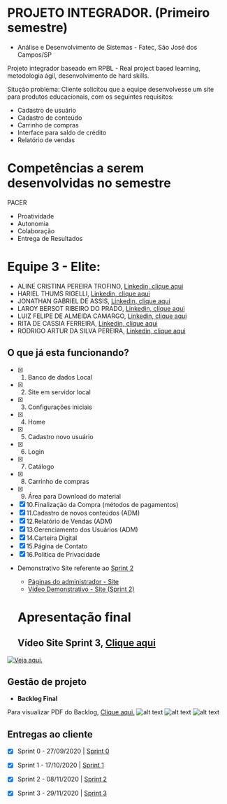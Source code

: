# PROJETO INTEGRADOR. (Primeiro semestre)
- Análise e Desenvolvimento de Sistemas - Fatec, São José dos Campos/SP

Projeto integrador baseado em RPBL - Real project based learning, metodologia ágil, desenvolvimento de hard skills.

Situção problema: Cliente solicitou que a equipe desenvolvesse um site para produtos educacionais, com os seguintes requisitos:

* Cadastro de usuário
* Cadastro de conteúdo
* Carrinho de compras
* Interface para saldo de crédito
* Relatório de vendas

# Competências a serem desenvolvidas no semestre

PACER

* Proatividade
* Autonomia
* Colaboração
* Entrega de Resultados

# Equipe 3 - Elite:

* ALINE CRISTINA PEREIRA TROFINO, [Linkedin, clique aqui](https://www.linkedin.com/in/aline-trofino-9704b523/)
* HARIEL THUMS RIGELLI, [Linkedin, clique aqui](https://www.linkedin.com/in/hariel-thums-953578185)
* JONATHAN GABRIEL DE ASSIS, [Linkedin, clique aqui]()
* LAROY BERSOT RIBEIRO DO PRADO, [Linkedin, clique aqui](https://www.linkedin.com/in/laroy-bersot-ribeiro-do-prado-a278b0185/)
* LUIZ FELIPE DE ALMEIDA CAMARGO, [Linkedin, clique aqui]()
* RITA DE CASSIA FERREIRA, [Linkedin, clique aqui]()
* RODRIGO ARTUR DA SILVA PEREIRA, [Linkedin, clique aqui]()

## O que já esta funcionando?

- [x] 1. Banco de dados Local
- [x] 2. Site em servidor local
- [x] 3. Configurações iniciais
- [x] 4. Home
- [x] 5. Cadastro novo usuário
- [x] 6. Login
- [x] 7. Catálogo
- [x] 8. Carrinho de compras
- [x] 9. Área para Download do material
- [x] 10.Finalização da Compra (métodos de pagamentos)
- [x] 11.Cadastro de novos conteúdos (ADM)
- [x] 12.Relatório de Vendas (ADM)
- [x] 13.Gerenciamento dos Usuários (ADM)
- [x] 14.Carteira Digital
- [x] 15.Página de Contato
- [x] 16.Politica de Privacidade

* Demonstrativo Site referente ao [Sprint 2](https://github.com/HarielThums/ProjetoIntegrador01/tree/main/Sprint2)
   * [Páginas do administrador - Site](https://github.com/HarielThums/ProjetoIntegrador01/tree/main/Sprint2/Site/Imagens%20Site)
   * [Vídeo Demonstrativo - Site (Sprint 2)](https://youtu.be/G75YrICEaOg)


   # **Apresentação final**
   ## **Vídeo Site Sprint 3,** [Clique aqui](https://youtu.be/UbHVJYRtVRU)

[![Veja aqui.](https://i.imgur.com/fvB697e.png)](https://youtu.be/UbHVJYRtVRU)


## Gestão de projeto

* **Backlog Final**

Para visualizar PDF do Backlog, [Clique aqui.](https://github.com/HarielThums/ProjetoIntegrador01/blob/main/Burndown%20e%20Backlog/Backlog%20Final.pdf)
![alt text](https://github.com/HarielThums/ProjetoIntegrador01/blob/main/Burndown%20e%20Backlog/Backlog%20Final%201.0.png)
![alt text](https://github.com/HarielThums/ProjetoIntegrador01/blob/main/Burndown%20e%20Backlog/Backlog%20Final%201.1.png)
![alt text](https://github.com/HarielThums/ProjetoIntegrador01/blob/main/Burndown%20e%20Backlog/Aluno.png)


## Entregas ao cliente

- [x] Sprint 0 - 27/09/2020 | [Sprint 0](https://github.com/HarielThums/ProjetoIntegrador01/tree/main/Sprint0)
- [x] Sprint 1 - 17/10/2020 | [Sprint 1](https://github.com/HarielThums/ProjetoIntegrador01/tree/main/Sprint1)
- [x] Sprint 2 - 08/11/2020 | [Sprint 2](https://github.com/HarielThums/ProjetoIntegrador01/tree/main/Sprint2)
- [x] Sprint 3 - 29/11/2020 | [Sprint 3](https://github.com/HarielThums/ProjetoIntegrador01/tree/main/Sprint3)

